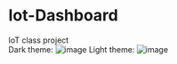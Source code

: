 # Iot-Dashboard
IoT class project <br>
Dark theme: ![image](https://github.com/luuducc/Iot-Dashboard/assets/107747721/94ca862e-b114-4ab5-90c2-07ec3539df5b)
Light theme: ![image](https://github.com/luuducc/Iot-Dashboard/assets/107747721/b7232e54-257d-4ecb-8ace-f10f74959c22)

